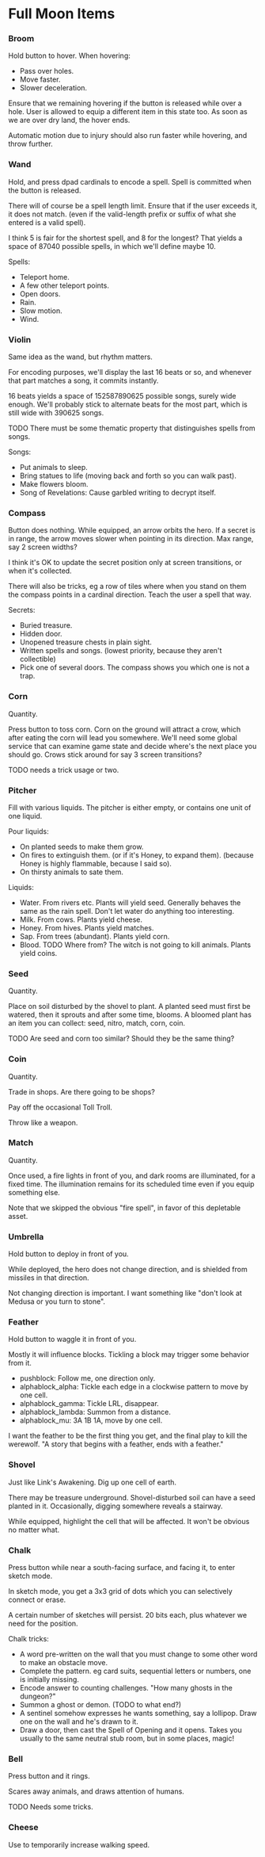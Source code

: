 # Full Moon Items

### Broom

Hold button to hover.
When hovering:
 - Pass over holes.
 - Move faster.
 - Slower deceleration.
 
Ensure that we remaining hovering if the button is released while over a hole.
User is allowed to equip a different item in this state too.
As soon as we are over dry land, the hover ends.

Automatic motion due to injury should also run faster while hovering, and throw further.

### Wand

Hold, and press dpad cardinals to encode a spell.
Spell is committed when the button is released.

There will of course be a spell length limit. Ensure that if the user exceeds it, it does not match.
(even if the valid-length prefix or suffix of what she entered is a valid spell).

I think 5 is fair for the shortest spell, and 8 for the longest?
That yields a space of 87040 possible spells, in which we'll define maybe 10.

Spells:
 - Teleport home.
 - A few other teleport points.
 - Open doors.
 - Rain.
 - Slow motion.
 - Wind.

### Violin

Same idea as the wand, but rhythm matters.

For encoding purposes, we'll display the last 16 beats or so, and whenever that part matches a song, it commits instantly.

16 beats yields a space of 152587890625 possible songs, surely wide enough.
We'll probably stick to alternate beats for the most part, which is still wide with 390625 songs.

TODO There must be some thematic property that distinguishes spells from songs.

Songs:
 - Put animals to sleep.
 - Bring statues to life (moving back and forth so you can walk past).
 - Make flowers bloom.
 - Song of Revelations: Cause garbled writing to decrypt itself.

### Compass

Button does nothing.
While equipped, an arrow orbits the hero.
If a secret is in range, the arrow moves slower when pointing in its direction.
Max range, say 2 screen widths?

I think it's OK to update the secret position only at screen transitions, or when it's collected.

There will also be tricks, eg a row of tiles where when you stand on them the compass points in a cardinal direction.
Teach the user a spell that way.

Secrets:
 - Buried treasure.
 - Hidden door.
 - Unopened treasure chests in plain sight.
 - Written spells and songs. (lowest priority, because they aren't collectible)
 - Pick one of several doors. The compass shows you which one is not a trap.

### Corn

Quantity.

Press button to toss corn.
Corn on the ground will attract a crow, which after eating the corn will lead you somewhere.
We'll need some global service that can examine game state and decide where's the next place you should go.
Crows stick around for say 3 screen transitions?

TODO needs a trick usage or two.

### Pitcher

Fill with various liquids.
The pitcher is either empty, or contains one unit of one liquid.

Pour liquids:
 - On planted seeds to make them grow.
 - On fires to extinguish them. (or if it's Honey, to expand them). (because Honey is highly flammable, because I said so).
 - On thirsty animals to sate them.
 
Liquids:
 - Water. From rivers etc. Plants will yield seed. Generally behaves the same as the rain spell. Don't let water do anything too interesting.
 - Milk. From cows. Plants yield cheese.
 - Honey. From hives. Plants yield matches.
 - Sap. From trees (abundant). Plants yield corn.
 - Blood. TODO Where from? The witch is not going to kill animals. Plants yield coins.

### Seed

Quantity.

Place on soil disturbed by the shovel to plant.
A planted seed must first be watered, then it sprouts and after some time, blooms.
A bloomed plant has an item you can collect: seed, nitro, match, corn, coin.

TODO Are seed and corn too similar? Should they be the same thing?

### Coin

Quantity.

Trade in shops. Are there going to be shops?

Pay off the occasional Toll Troll.

Throw like a weapon.

### Match

Quantity.

Once used, a fire lights in front of you, and dark rooms are illuminated, for a fixed time.
The illumination remains for its scheduled time even if you equip something else.

Note that we skipped the obvious "fire spell", in favor of this depletable asset.

### Umbrella

Hold button to deploy in front of you.

While deployed, the hero does not change direction, and is shielded from missiles in that direction.

Not changing direction is important. I want something like "don't look at Medusa or you turn to stone".

### Feather

Hold button to waggle it in front of you.

Mostly it will influence blocks. Tickling a block may trigger some behavior from it.

- pushblock: Follow me, one direction only.
- alphablock_alpha: Tickle each edge in a clockwise pattern to move by one cell.
- alphablock_gamma: Tickle LRL, disappear.
- alphablock_lambda: Summon from a distance.
- alphablock_mu: 3A 1B 1A, move by one cell.

I want the feather to be the first thing you get, and the final play to kill the werewolf.
"A story that begins with a feather, ends with a feather."

### Shovel

Just like Link's Awakening. Dig up one cell of earth.

There may be treasure underground.
Shovel-disturbed soil can have a seed planted in it.
Occasionally, digging somewhere reveals a stairway.

While equipped, highlight the cell that will be affected. It won't be obvious no matter what.

### Chalk

Press button while near a south-facing surface, and facing it, to enter sketch mode.

In sketch mode, you get a 3x3 grid of dots which you can selectively connect or erase.

A certain number of sketches will persist. 20 bits each, plus whatever we need for the position.

Chalk tricks:
 - A word pre-written on the wall that you must change to some other word to make an obstacle move.
 - Complete the pattern. eg card suits, sequential letters or numbers, one is initially missing.
 - Encode answer to counting challenges. "How many ghosts in the dungeon?"
 - Summon a ghost or demon. (TODO to what end?)
 - A sentinel somehow expresses he wants something, say a lollipop. Draw one on the wall and he's drawn to it.
 - Draw a door, then cast the Spell of Opening and it opens. Takes you usually to the same neutral stub room, but in some places, magic!

### Bell

Press button and it rings.

Scares away animals, and draws attention of humans.

TODO Needs some tricks.

### Cheese

Use to temporarily increase walking speed.

